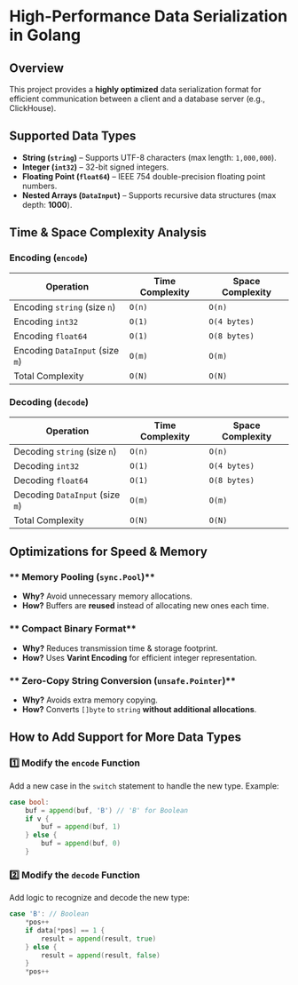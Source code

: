 # High-Performance Data Serialization in Golang

##  Overview
This project provides a **highly optimized** data serialization format for efficient communication between a client and a database server (e.g., ClickHouse).

##  Supported Data Types
- **String (`string`)** – Supports UTF-8 characters (max length: `1,000,000`).
- **Integer (`int32`)** – 32-bit signed integers.
- **Floating Point (`float64`)** – IEEE 754 double-precision floating point numbers.
- **Nested Arrays (`DataInput`)** – Supports recursive data structures (max depth: **1000**).


##  Time & Space Complexity Analysis
### **Encoding (`encode`)**
| Operation | Time Complexity | Space Complexity |
|-----------|----------------|------------------|
| Encoding `string` (size `n`) | `O(n)` | `O(n)` |
| Encoding `int32` | `O(1)` | `O(4 bytes)` |
| Encoding `float64` | `O(1)` | `O(8 bytes)` |
| Encoding `DataInput` (size `m`) | `O(m)` | `O(m)` |
| Total Complexity | `O(N)` | `O(N)` |

### **Decoding (`decode`)**
| Operation | Time Complexity | Space Complexity |
|-----------|----------------|------------------|
| Decoding `string` (size `n`) | `O(n)` | `O(n)` |
| Decoding `int32` | `O(1)` | `O(4 bytes)` |
| Decoding `float64` | `O(1)` | `O(8 bytes)` |
| Decoding `DataInput` (size `m`) | `O(m)` | `O(m)` |
| Total Complexity | `O(N)` | `O(N)` |


##  Optimizations for Speed & Memory
###  ** Memory Pooling (`sync.Pool`)**
- **Why?** Avoid unnecessary memory allocations.
- **How?** Buffers are **reused** instead of allocating new ones each time.

###  ** Compact Binary Format**
- **Why?** Reduces transmission time & storage footprint.
- **How?** Uses **Varint Encoding** for efficient integer representation.

###  ** Zero-Copy String Conversion (`unsafe.Pointer`)**
- **Why?** Avoids extra memory copying.
- **How?** Converts `[]byte` to `string` **without additional allocations**.


##  How to Add Support for More Data Types
###  **1️⃣ Modify the `encode` Function**
Add a new case in the `switch` statement to handle the new type. Example:
```go
case bool:
    buf = append(buf, 'B') // 'B' for Boolean
    if v {
        buf = append(buf, 1)
    } else {
        buf = append(buf, 0)
    }
```

###  **2️⃣ Modify the `decode` Function**
Add logic to recognize and decode the new type:
```go
case 'B': // Boolean
    *pos++
    if data[*pos] == 1 {
        result = append(result, true)
    } else {
        result = append(result, false)
    }
    *pos++
```


